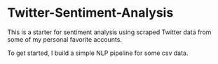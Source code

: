# Twitter-Sentiment-Analysis

This is a starter for sentiment analysis using scraped Twitter data from some of my personal
favorite accounts. 

To get started, I build a simple NLP pipeline for some csv data.
